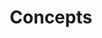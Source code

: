 ---
title: Concepts
linktitle: Concepts
description: Project Borealis concepts.
exclude_search: true
weight: 20
---